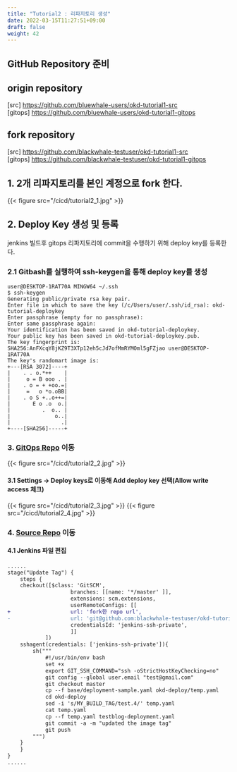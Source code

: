```yaml
---
title: "Tutorial2 : 리파지토리 생성"
date: 2022-03-15T11:27:51+09:00
draft: false
weight: 42
---
```


## GitHub Repository 준비

## origin repository
[src] https://github.com/bluewhale-users/okd-tutorial1-src  
[gitops] https://github.com/bluewhale-users/okd-tutorial1-gitops

## fork repository
[src] https://github.com/blackwhale-testuser/okd-tutorial1-src  
[gitops] https://github.com/blackwhale-testuser/okd-tutorial1-gitops
  
## 1. 2개 리파지토리를 본인 계정으로 fork 한다.  
{{< figure src="/cicd/tutorial2_1.jpg" >}}

## 2. Deploy Key 생성 및 등록
jenkins 빌드후 gitops 리파지토리에 commit을 수행하기 위해 deploy key를 등록한다.

### 2.1 Gitbash를 실행하여 ssh-keygen을 통해 deploy key를 생성
```
user@DESKTOP-1RAT70A MINGW64 ~/.ssh
$ ssh-keygen
Generating public/private rsa key pair.
Enter file in which to save the key (/c/Users/user/.ssh/id_rsa): okd-tutorial-deploykey
Enter passphrase (empty for no passphrase):
Enter same passphrase again:
Your identification has been saved in okd-tutorial-deploykey.
Your public key has been saved in okd-tutorial-deploykey.pub.
The key fingerprint is:
SHA256:AnFXcqY8jKZ9T3XTp12eh5cJd7ofMmRYMOml5gFZjao user@DESKTOP-1RAT70A
The key's randomart image is:
+---[RSA 3072]----+
|    . . o.*++    |
|     o = B ooo . |
|    . o = + +oo.=|
|     =   o *o.oBB|
|    . o S +..o++=|
|       E o .o  o.|
|          .  o.. |
|              o..|
|                .|
+----[SHA256]-----+
```

### 3. [GitOps Repo](https://github.com/blackwhale-testuser/okd-tutorial1-gitops) 이동
{{< figure src="/cicd/tutorial2_2.jpg" >}}

#### 3.1 Settings -> Deploy keys로 이동해 Add deploy key 선택(Allow write access 체크)
{{< figure src="/cicd/tutorial2_3.jpg" >}}
{{< figure src="/cicd/tutorial2_4.jpg" >}}

### 4. [Source Repo](https://github.com/blackwhale-testuser/okd-tutorial1-src) 이동

#### 4.1 Jenkins 파일 편집

``` diff
......
stage("Update Tag") { 
    steps {
    checkout([$class: 'GitSCM',
                    branches: [[name: '*/master' ]],
                    extensions: scm.extensions,
                    userRemoteConfigs: [[                         
+                   url: 'fork한 repo url',         
-                   url: 'git@github.com:blackwhale-testuser/okd-tutorial1-gitops.git', 
                    credentialsId: 'jenkins-ssh-private',
                    ]]
            ])
    sshagent(credentials: ['jenkins-ssh-private']){
        sh("""
            #!/usr/bin/env bash
            set +x
            export GIT_SSH_COMMAND="ssh -oStrictHostKeyChecking=no"
            git config --global user.email "test@gmail.com"
            git checkout master
            cp --f base/deployment-sample.yaml okd-deploy/temp.yaml
            cd okd-deploy
            sed -i 's/MY_BUILD_TAG/test.4/' temp.yaml 
            cat temp.yaml
            cp --f temp.yaml testblog-deployment.yaml 
            git commit -a -m "updated the image tag"
            git push
        """)
    }
    }
}
......
```